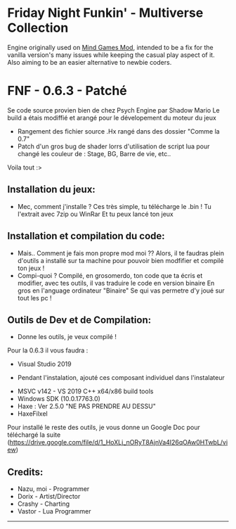 # Friday Night Funkin' - Multiverse Collection
Engine originally used on [Mind Games Mod](https://gamebanana.com/mods/301107), intended to be a fix for the vanilla version's many issues while keeping the casual play aspect of it. Also aiming to be an easier alternative to newbie coders.

# FNF - 0.6.3 - Patché
Se code source provien bien de chez Psych Engine par Shadow Mario
Le build a étais modiffié et arangé pour le dévelopement du moteur du jeux

* Rangement des fichier source .Hx rangé dans des dossier "Comme la 0.7"
* Patch d'un gros bug de shader lorrs d'utilisation de script lua pour changé les couleur de : Stage, BG, Barre de vie, etc..

Voila tout :>

## Installation du jeux:
* Mec, comment j'installe ?
Ces très simple, tu télécharge le .bin !
Tu l'extrait avec 7zip ou WinRar
Et tu peux lancé ton jeux

## Installation et compilation du code:
* Mais.. Comment je fais mon propre mod moi ??
Alors, il te faudras plein d'outils a installé sur ta machine pour pouvoir bien modfifier et compilé ton jeux !
* Compi-quoi ?
Compilé, en grosomerdo, ton code que ta écris et modifier, avec tes outils, il vas traduire le code en version binaire
En gros en l'anguage ordinateur "Binaire"
Se qui vas permetre d'y joué sur tout les pc !

## Outils de Dev et de Compilation:
* Donne les outils, je veux compilé !

Pour la 0.6.3 il vous faudra :

- Visual Studio 2019
* Pendant l'instalation, ajouté ces composant individuel dans l'instalateur
- MSVC v142 - VS 2019 C++ x64/x86 build tools
- Windows SDK (10.0.17763.0)
- Haxe : Ver 2.5.0 "NE PAS PRENDRE AU DESSU"
- HaxeFilxel

Pour installé le reste des outils, je vous donne un Google Doc pour téléchargé la suite (https://drive.google.com/file/d/1_HoXLj_nORyT8AjnVa4I26qOAw0HTwbL/view)

## Credits:
* Nazu, moi - Programmer
* Dorix - Artist/Director
* Crashy - Charting
* Vastor - Lua Programmer
_____________________________________
